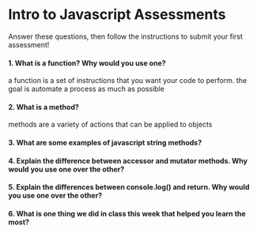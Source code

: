 # Intro to Javascript Assessments

Answer these questions, then follow the instructions to submit your first assessment!

#### 1. What is a function? Why would you use one?
a function is a set of instructions that you want your code to perform.  the goal is automate a process as much as possible
#### 2. What is a method?
methods are a variety of actions that can be applied to objects

#### 3. What are some examples of javascript string methods?

#### 4. Explain the difference between accessor and mutator methods. Why would you use one over the other?

#### 5. Explain the differences between console.log() and return. Why would you use one over the other?

#### 6. What is one thing we did in class this week that helped you learn the most?  
